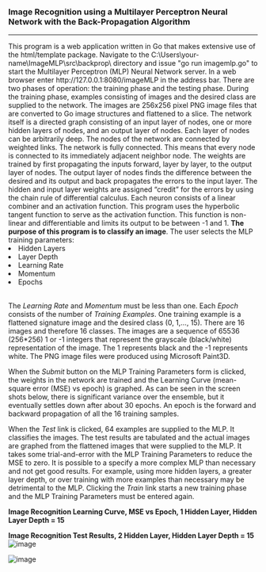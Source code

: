 <h3>Image Recognition using a Multilayer Perceptron Neural Network with the Back-Propagation Algorithm</h3>
<hr>
This program is a web application written in Go that makes extensive use of the html/template package.
Navigate to the C:\Users\your-name\ImageMLP\src\backprop\ directory and issue "go run imagemlp.go" to
start the Multilayer Perceptron (MLP) Neural Network server. In a web browser enter http://127.0.0.1:8080/imageMLP
in the address bar.  There are two phases of operation:  the training phase and the testing phase.  During the training
phase, examples consisting of images and the desired class are supplied to the network.  The images
are 256x256 pixel PNG image files that are converted to Go image structures and flattened to a slice.
The network itself is a directed graph consisting of an input layer of nodes, one or more hidden layers of nodes, and
an output layer of nodes.  Each layer of nodes can be arbitrarily deep.  The nodes of the network are connected by weighted
links.  The network is fully connected.  This means that every node is connected to its immediately adjacent neighbor node.  The weights are trained
by first propagating the inputs forward, layer by layer, to the output layer of nodes.  The output layer of nodes finds the
difference between the desired and its output and back propagates the errors to the input layer.  The hidden and input layer
weights are assigned “credit” for the errors by using the chain rule of differential calculus.  Each neuron consists of a
linear combiner and an activation function.  This program uses the hyperbolic tangent function to serve as the activation function.
This function is non-linear and differentiable and limits its output to be between -1 and 1.  <b>The purpose of this program is to classify an
image</b>.
The user selects the MLP training parameters:
<li>Hidden Layers</li>
<li>Layer Depth</li>
<li>Learning Rate</li>
<li>Momentum</li>
<li>Epochs</li>
<br>
<p>
The <i>Learning Rate</i> and <i>Momentum</i> must be less than one.  Each <i>Epoch</i> consists of the number of <i>Training Examples</i>.  
One training example is a flattened signature image and the desired class (0, 1,…, 15).  There are 16 images and therefore 16 classes.
The images are a sequence of 65536 (256*256) 1 or -1 integers that represent the grayscale (black/white) representation of the image.
The 1 represents black and the -1 represents white.  The PNG image files were produced using Microsoft Paint3D.
</p>
<p>
When the <i>Submit</i> button on the MLP Training Parameters form is clicked, the weights in the network are trained
and the Learning Curve (mean-square error (MSE) vs epoch) is graphed.  As can be seen in the screen shots below, there is significant variance over the ensemble,
but it eventually settles down after about 30 epochs. An epoch is the forward and backward propagation of all the 16 training samples.
</p>
<p>
When the <i>Test</i> link is clicked, 64 examples are supplied to the MLP.  It classifies the images.
The test results are tabulated and the actual images are graphed from the flattened images that were supplied to the MLP.
It takes some trial-and-error with the MLP Training Parameters to reduce the MSE to zero.  It is possible to a specify a 
more complex MLP than necessary and not get good results.  For example, using more hidden layers, a greater layer depth,
or over training with more examples than necessary may be detrimental to the MLP.  Clicking the <i>Train</i> link starts a new training
phase and the MLP Training Parameters must be entered again.
</p>

<b>Image Recognition Learning Curve, MSE vs Epoch, 1 Hidden Layer, Hidden Layer Depth = 15</b>


<b>Image Recognition Test Results, 2 Hidden Layer, Hidden Layer Depth = 15</b>
![image](https://github.com/thomasteplick/imageMLP/assets/117768679/b1ffa6c8-49db-4e5d-a749-e97eadb494dc)

![image](https://github.com/thomasteplick/imageMLP/assets/117768679/3b242a67-623a-40a5-ba8e-5624581abe0e)



